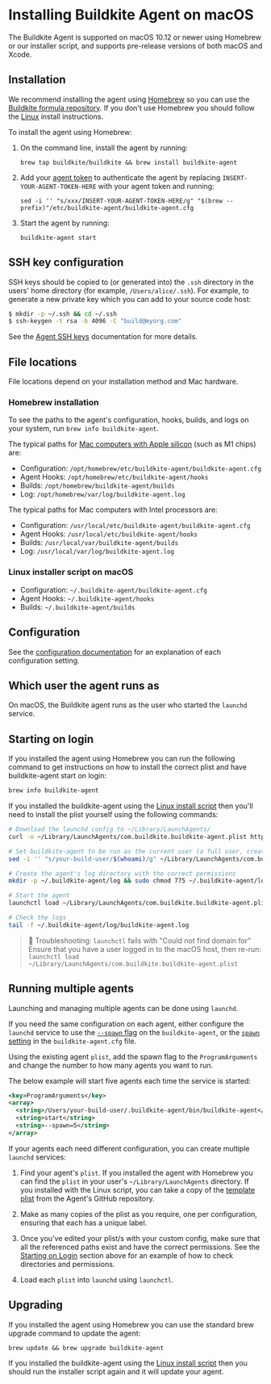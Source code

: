 # Installing Buildkite Agent on macOS

The Buildkite Agent is supported on macOS 10.12 or newer using Homebrew or our installer script, and supports pre-release versions of both macOS and Xcode.


## Installation

We recommend installing the agent using [Homebrew](http://brew.sh/) so you can use the [Buildkite formula repository](https://github.com/buildkite/homebrew-buildkite). If you don't use Homebrew you should follow the [Linux](/docs/agent/v3/linux) install instructions.

To install the agent using Homebrew:

1. On the command line, install the agent by running:

    ```shell
    brew tap buildkite/buildkite && brew install buildkite-agent
    ```

1. Add your [agent token](/docs/agent/v3/tokens) to authenticate the agent by replacing `INSERT-YOUR-AGENT-TOKEN-HERE` with your agent token and running:

    ```shell
    sed -i '' "s/xxx/INSERT-YOUR-AGENT-TOKEN-HERE/g" "$(brew --prefix)"/etc/buildkite-agent/buildkite-agent.cfg
    ```

1. Start the agent by running:

    ```shell
    buildkite-agent start
    ```

## SSH key configuration

SSH keys should be copied to (or generated into) the `.ssh` directory in the users' home directory (for example, `/Users/alice/.ssh`). For example, to generate a new private key which you can add to your source code host:

```bash
$ mkdir -p ~/.ssh && cd ~/.ssh
$ ssh-keygen -t rsa -b 4096 -C "build@myorg.com"
```

See the [Agent SSH keys](/docs/agent/v3/ssh-keys) documentation for more details.

## File locations

File locations depend on your installation method and Mac hardware.

### Homebrew installation

To see the paths to the agent's configuration, hooks, builds, and logs on your system, run `brew info buildkite-agent`.

The typical paths for [Mac computers with Apple silicon](https://support.apple.com/en-gb/HT211814) (such as M1 chips) are:

* Configuration: `/opt/homebrew/etc/buildkite-agent/buildkite-agent.cfg`
* Agent Hooks: `/opt/homebrew/etc/buildkite-agent/hooks`
* Builds: `/opt/homebrew/buildkite-agent/builds`
* Log: `/opt/homebrew/var/log/buildkite-agent.log`

The typical paths for Mac computers with Intel processors are:

* Configuration: `/usr/local/etc/buildkite-agent/buildkite-agent.cfg`
* Agent Hooks: `/usr/local/etc/buildkite-agent/hooks`
* Builds: `/usr/local/var/buildkite-agent/builds`
* Log: `/usr/local/var/log/buildkite-agent.log`

### Linux installer script on macOS

* Configuration: `~/.buildkite-agent/buildkite-agent.cfg`
* Agent Hooks: `~/.buildkite-agent/hooks`
* Builds: `~/.buildkite-agent/builds`

## Configuration

See the [configuration documentation](/docs/agent/v3/configuration) for an explanation of each configuration setting.

## Which user the agent runs as

On macOS, the Buildkite agent runs as the user who started the `launchd` service.

## Starting on login

If you installed the agent using Homebrew you can run the following command to get instructions on how to install the correct plist and have buildkite-agent start on login:

```bash
brew info buildkite-agent
```

If you installed the buildkite-agent using the [Linux install script](linux) then you'll need to install the plist yourself using the following commands:

```bash
# Download the launchd config to ~/Library/LaunchAgents/
curl -o ~/Library/LaunchAgents/com.buildkite.buildkite-agent.plist https://raw.githubusercontent.com/buildkite/agent/main/templates/launchd_local_with_gui.plist

# Set buildkite-agent to be run as the current user (a full user, created using System Prefs)
sed -i '' "s/your-build-user/$(whoami)/g" ~/Library/LaunchAgents/com.buildkite.buildkite-agent.plist

# Create the agent's log directory with the correct permissions
mkdir -p ~/.buildkite-agent/log && sudo chmod 775 ~/.buildkite-agent/log

# Start the agent
launchctl load ~/Library/LaunchAgents/com.buildkite.buildkite-agent.plist

# Check the logs
tail -f ~/.buildkite-agent/log/buildkite-agent.log
```

> 🚧 Troubleshooting: <code>launchctl</code> fails with "Could not find domain for"
> Ensure that you have a user logged in to the macOS host, then re-run:<br><code>launchctl load ~/Library/LaunchAgents/com.buildkite.buildkite-agent.plist</code>

## Running multiple agents

Launching and managing multiple agents can be done using `launchd`.

If you need the same configuration on each agent, either configure the `launchd` service to use the [`--spawn` flag](/docs/agent/v3/cli-start#options) on the `buildkite-agent`, or the [`spawn` setting](/docs/agent/v3/configuration#spawn) in the `buildkite-agent.cfg` file.

Using the existing agent `plist`, add the spawn flag to the `ProgramArguments` and change the number to how many agents you want to run.

The below example will start five agents each time the service is started:

```xml
<key>ProgramArguments</key>
<array>
  <string>/Users/your-build-user/.buildkite-agent/bin/buildkite-agent</string>
  <string>start</string>
  <string>--spawn=5</string>
</array>
```

If your agents each need different configuration, you can create multiple `launchd` services:

1. Find your agent's `plist`. If you installed the agent with Homebrew you can find the `plist` in your user's `~/Library/LaunchAgents` directory. If you installed with the Linux script, you can take a copy of the [template plist](https://raw.githubusercontent.com/buildkite/agent/main/templates/launchd_local_with_gui.plist) from the Agent's GitHub repository.

2. Make as many copies of the plist as you require, one per configuration, ensuring that each has a unique label.

3. Once you've edited your plist/s with your custom config, make sure that all the referenced paths exist and have the correct permissions. See the [Starting on Login](#starting-on-login) section above for an example of how to check directories and permissions.

4. Load each `plist` into `launchd` using `launchctl`.

## Upgrading

If you installed the agent using Homebrew you can use the standard brew upgrade command to update the agent:

```shell
brew update && brew upgrade buildkite-agent
```

If you installed the buildkite-agent using the [Linux install script](linux) then you should run the installer script again and it will update your agent.
